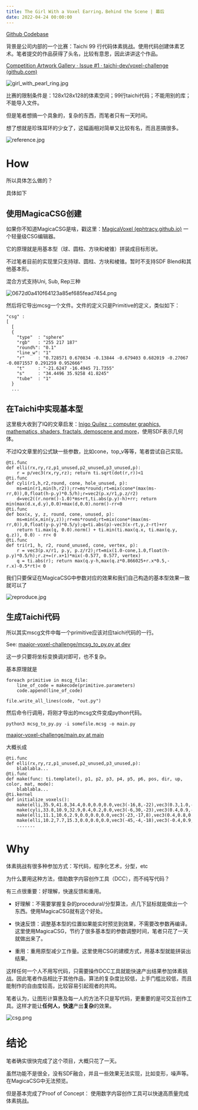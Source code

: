 ```yaml
---
title: The Girl With a Voxel Earring，Behind the Scene | 幕后
date: 2022-04-24 00:00:00
---
```


[Github Codebase](https://github.com/maajor/maajor-voxel-challenge)

背景是公司内部的一个比赛：Taichi 99 行代码体素挑战。使用代码创建体素艺术。笔者提交的作品获得了头名，比较有意思，因此讲讲这个作品。

[Competition Artwork Gallery · Issue #1 · taichi-dev/voxel-challenge (github.com)](https://github.com/taichi-dev/voxel-challenge/issues/1)

![girl_with_pearl_ring.jpg](/images/girl_with_pearl_ring.jpg)

比赛的限制条件是：128x128x128的体素空间；99行taichi代码；不能用别的库；不能导入文件。

但是笔者想搞一个具象的，复杂的东西，而笔者只有一天时间。

想了想就是珍珠耳环的少女了，这幅画相对简单又比较有名，而且恶搞很多。

![reference.jpg](/images/reference.jpg)

# How

所以具体怎么做的？

具体如下

## 使用MagicaCSG创建

如果你不知道MagicaCSG是啥，戳这里：[MagicaVoxel (ephtracy.github.io)](https://ephtracy.github.io/index.html?page=magicacsg) 一个轻量级CSG编辑器。

它的原理就是用基本型（球、圆柱、方块和棱锥）拼装成目标形状。

不过笔者目前的实现里只支持球、圆柱、方块和棱锥。暂时不支持SDF Blend和其他基本形。

混合方式支持Uni, Sub, Rep三种

![0672d0a410f64123a85ef685fead7454.png](/images/0672d0a410f64123a85ef685fead7454.jpg)

然后将它导出mcsg一个文件。文件的定义只是Primitive的定义，类似如下：

```
"csg" :
[
  [
  {
    "type"  : "sphere"
    "rgb"   : "255 217 187"
    "round%": "0.1"
    "line_w": "1"
    "r"     : "0.728571 0.670834 -0.13844 -0.679403 0.682019 -0.27067 -0.0871557 0.291259 0.952666"
    "t"     : "-21.6247 -16.4945 71.7355"
    "s"     : "34.4496 35.9258 41.8245"
    "tube"  : "1"
  }
  ...
```

## 在Taichi中实现基本型

这里极大收到了IQ的文章启发：[Inigo Quilez :: computer graphics, mathematics, shaders, fractals, demoscene and more](https://iquilezles.org/articles/distfunctions/)，使用SDF表示几何体。

不过IQ文章里的公式缺一些参数，比如cone，top_v等等，笔者尝试自己实现。

```
@ti.func
def elli(rx,ry,rz,p1_unused,p2_unused,p3_unused,p):
    r = p/vec3(rx,ry,rz); return ti.sqrt(dot(r,r))<1
@ti.func
def cyli(r1,h,r2,round, cone, hole_unused, p):
    ms=min(r1,min(h,r2));rr=ms*round;rt=mix(cone*(max(ms-rr,0)),0,float(h-p.y)*0.5/h);r=vec2(p.x/r1,p.z/r2)
    d=vec2((r.norm()-1.0)*ms+rt,ti.abs(p.y)-h)+rr; return min(max(d.x,d.y),0.0)+max(d,0.0).norm()-rr<0
@ti.func
def box(x, y, z, round, cone, unused, p):
    ms=min(x,min(y,z));rr=ms*round;rt=mix(cone*(max(ms-rr,0)),0,float(y-p.y)*0.5/y);q=ti.abs(p)-vec3(x-rt,y,z-rt)+rr
    return ti.max(q, 0.0).norm() + ti.min(ti.max(q.x, ti.max(q.y, q.z)), 0.0) - rr< 0
@ti.func
def tri(r1, h, r2, round_unused, cone, vertex, p):
    r = vec3(p.x/r1, p.y, p.z/r2);rt=mix(1.0-cone,1.0,float(h-p.y)*0.5/h);r.z+=(r.x+1)*mix(-0.577, 0.577, vertex)
    q = ti.abs(r); return max(q.y-h,max(q.z*0.866025+r.x*0.5,-r.x)-0.5*rt)< 0
```

我们只要保证在MagicaCSG中参数对应的效果和我们自己构造的基本型效果一致就可以了

![reproduce.jpg](/images/reproduce.jpg)

## 生成Taichi代码

所以其实mscg文件中每一个primitive应该对应taichi代码的一行。

See: [maajor-voxel-challenge/mcsg_to_py.py at dev](https://github.com/maajor/maajor-voxel-challenge/blob/dev/mcsg_to_py.py)

这一步只要将坐标变换调对即可，也不复杂。

基本原理就是

```
foreach primitive in mscg_file:
    line_of_code = makecode(primitive.parameters)
    code.append(line_of_code)

file.write_all_lines(code, "out.py")
```

然后命令行调用，将刚才导出的mcsg文件变成python代码。

```
python3 mcsg_to_py.py -i somefile.mcsg -o main.py
```

[maajor-voxel-challenge/main.py at main](https://github.com/maajor/maajor-voxel-challenge/blob/main/main.py)

大概长成

```
@ti.func
def elli(rx,ry,rz,p1_unused,p2_unused,p3_unused,p):
    blablabla...
@ti.func
def make(func: ti.template(), p1, p2, p3, p4, p5, p6, pos, dir, up, color, mat, mode):
    blablabla...
@ti.kernel
def initialize_voxels():
    make(elli,35.9,41.8,34.4,0.0,0.0,0.0,vec3(-16,8,-22),vec3(0.3,1.0,-0.1),vec3(0.7,-0.3,-0.7),rgb(255,217,187),1,0)
    make(cyli,33.8,10.9,32.9,0.4,0.2,0.0,vec3(-6,30,-23),vec3(0.4,0.9,-0.1),vec3(0.9,-0.4,0.0),rgb(114,161,255),1,0)
    make(elli,11.1,10.6,2.9,0.0,0.0,0.0,vec3(-23,-17,8),vec3(0.4,0.8,0.6),vec3(0.9,-0.4,-0.1),rgb(255,141,143),1,2)
    make(elli,10.2,7.7,15.3,0.0,0.0,0.0,vec3(-45,-4,-18),vec3(-0.4,0.9,0.2),vec3(0.1,-0.2,1.0),rgb(255,141,143),1,2)
    .......
```

# Why

体素挑战有很多种参加方式：写代码，程序化艺术，分型，etc

为什么要用这种方法，借助数字内容创作工具（DCC），而不纯写代码？

有三点很重要：好理解，快速反馈和重用。

- 好理解：不需要掌握复杂的procedural/分型算法，点几下鼠标就能做出一个东西。使用MagicaCSG就有这个好处。

- 快速反馈：调整基本型的位置如果能实时预览到效果，不需要改参数再编译。这里使用MagicaCSG，节约了很多基本型的参数调整时间，笔者只花了一天就做出来了。
- 重用：重用原型减少工作量。这里使用CSG的建模方式，用基本型就能拼装出结果。

这样任何一个人不用写代码，只需要操作DCC工具就能快速产出结果参加体素挑战。因此笔者作品相比于其他作品，算法的复杂度比较低，上手门槛比较低，而且能制作的自由度较高，比较容易引起观者的共鸣。

笔者认为，让图形计算惠及每一人的方法不只是写代码，更重要的是可交互创作工具。这样才能让**任何人，快速**产出**复杂**的效果。

![csg.png](/images/csg.jpg)

# 结论

笔者确实很快完成了这个项目，大概只花了一天。

虽然功能不是很全，没有SDF融合，并且一些效果无法实现，比如变形，噪声等。在MagicaCSG中无法预览。

但是基本完成了Proof of Concept： 使用数字内容创作工具可以快速高质量完成体素挑战。
